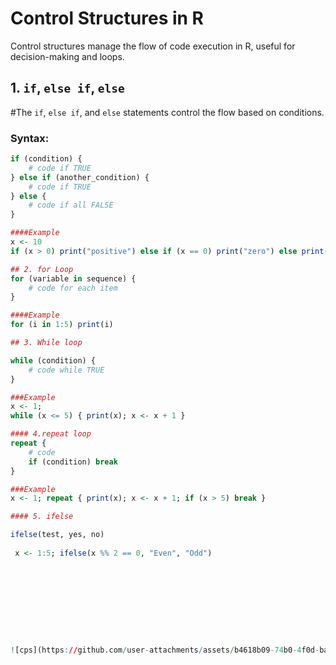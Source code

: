 # Control Structures in R

Control structures manage the flow of code execution in R, useful for decision-making and loops.

## 1. `if`, `else if`, `else`

#The `if`, `else if`, and `else` statements control the flow based on conditions. 
### Syntax:
```r
if (condition) {
    # code if TRUE
} else if (another_condition) {
    # code if TRUE
} else {
    # code if all FALSE
}

####Example
x <- 10
if (x > 0) print("positive") else if (x == 0) print("zero") else print("negative")

## 2. for Loop
for (variable in sequence) {
    # code for each item
}

####Example
for (i in 1:5) print(i)

## 3. While loop

while (condition) {
    # code while TRUE
}

###Example 
x <- 1; 
while (x <= 5) { print(x); x <- x + 1 }

#### 4.repeat loop
repeat {
    # code
    if (condition) break
}

###Example
x <- 1; repeat { print(x); x <- x + 1; if (x > 5) break }

#### 5. ifelse

ifelse(test, yes, no)
 
 x <- 1:5; ifelse(x %% 2 == 0, "Even", "Odd")










![cps](https://github.com/user-attachments/assets/b4618b09-74b0-4f0d-bae8-058ec1655cd3)


















